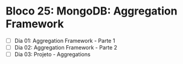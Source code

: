 # Bloco 25: MongoDB: Aggregation Framework
- [ ] Dia 01: Aggregation Framework - Parte 1
- [ ] Dia 02: Aggregation Framework - Parte 2
- [ ] Dia 03: Projeto - Aggregations
